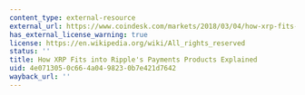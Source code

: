 ```yaml
---
content_type: external-resource
external_url: https://www.coindesk.com/markets/2018/03/04/how-xrp-fits-into-ripples-payments-products-explained
has_external_license_warning: true
license: https://en.wikipedia.org/wiki/All_rights_reserved
status: ''
title: How XRP Fits into Ripple's Payments Products Explained
uid: 4e071305-0c66-4a04-9823-0b7e421d7642
wayback_url: ''
---
```

